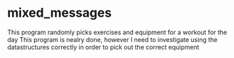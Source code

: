# mixed_messages
This program randomly picks exercises and equipment for a workout for the day
This program is nealry done, however I need to investigate using the datastructures correctly in order to pick out the correct equipment
